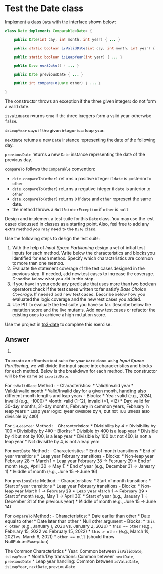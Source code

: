 # Test the Date class

Implement a class `Date` with the interface shown below:

```java
class Date implements Comparable<Date> {

    public Date(int day, int month, int year) { ... }

    public static boolean isValidDate(int day, int month, int year) { ... }

    public static boolean isLeapYear(int year) { ... }

    public Date nextDate() { ... }

    public Date previousDate { ... }

    public int compareTo(Date other) { ... }

}
```

The constructor throws an exception if the three given integers do not form a valid date.

`isValidDate` returns `true` if the three integers form a valid year, otherwise `false`.

`isLeapYear` says if the given integer is a leap year.

`nextDate` returns a new `Date` instance representing the date of the following day.

`previousDate` returns a new `Date` instance representing the date of the previous day.

`compareTo` follows the `Comparable` convention:

* `date.compareTo(other)` returns a positive integer if `date` is posterior to `other`
* `date.compareTo(other)` returns a negative integer if `date` is anterior to `other`
* `date.compareTo(other)` returns `0` if `date` and `other` represent the same date.
* the method throws a `NullPointerException` if `other` is `null` 

Design and implement a test suite for this `Date` class.
You may use the test cases discussed in classes as a starting point. 
Also, feel free to add any extra method you may need to the `Date` class.


Use the following steps to design the test suite:

1. With the help of *Input Space Partitioning* design a set of initial test inputs for each method. Write below the characteristics and blocks you identified for each method. Specify which characteristics are common to more than one method.
2. Evaluate the statement coverage of the test cases designed in the previous step. If needed, add new test cases to increase the coverage. Describe below what you did in this step.
3. If you have in your code any predicate that uses more than two boolean operators check if the test cases written to far satisfy *Base Choice Coverage*. If needed add new test cases. Describe below how you evaluated the logic coverage and the new test cases you added.
4. Use PIT to evaluate the test suite you have so far. Describe below the mutation score and the live mutants. Add new test cases or refactor the existing ones to achieve a high mutation score.

Use the project in [tp3-date](../code/tp3-date) to complete this exercise.

## Answer
1.
To create an effective test suite for your `Date` class using *Input Space Partitioning*, we will divide the input space into characteristics and blocks for each method. Below is the breakdown for each method.
The constructor will be the same as `isvalidDate`.

For `isValidDate` Method :
    - Characteristics:
        * Valid/Invalid year
        * Valid/Invalid month
        * Valid/Invalid day for a given month, handling also different month lengths and leap years
    - Blocks:
        * Year: valid (e.g., 2024), invalid (e.g., -1000)
        * Month: valid (1–12), invalid (<1, >12)
        * Day: valid for 30-day months, 31-day months, February in common years, February in leap years
        * Leap year logic: (year divisible by 4, but not 100 unless also divisible by 400)

For `isLeapYear` Method :
    - Characteristics:
        * Divisibility by 4
        * Divisibility by 100
        * Divisibility by 400
    - Blocks:
        * Divisible by 400 is a leap year
        * Divisible by 4 but not by 100, is a leap year
        * Divisible by 100 but not 400, is nott a leap year
        * Not divisible by 4, is not a leap year

For `nextDate` Method :
    - Characteristics:
        * End of month transitions
        * End of year transitions
        * Leap year February transitions
    - Blocks:
        * Non-leap year February 28 → March 1
        * Leap year February 28 → February 29
        * End of month (e.g., April 30 → May 1)
        * End of year (e.g., December 31 → January 1)
        * Middle of month (e.g., June 15 → June 16)
        
For `previousDate` Method:
    - Characteristics:
        * Start of month transitions
        * Start of year transitions
        * Leap year February transitions
    - Blocks:
        * Non-leap year March 1 → February 28
        * Leap year March 1 → February 29
        * Start of month (e.g., May 1 → April 30)
        * Start of year (e.g., January 1 → December 31 of the previous year)
        * Middle of month (e.g., June 15 → June 14)
        
For `compareTo` Method :
    - Characteristics:
        * Date earlier than other
        * Date equal to other
        * Date later than other
        * Null other argument
    - Blocks:
        * `this < other` (e.g., January 1, 2020 vs. January 2, 2020)
        * `this == other` (e.g., February 15, 2022 vs. February 15, 2022)
        * `this > other` (e.g., March 10, 2021 vs. March 9, 2021)
        * `other == null` (should throw NullPointerException)
        
The Common Characteristics
    * Year: Common between `isValidDate`, `isLeapYear`
    * Month/Day transitions: Common between `nextDate`, `previousDate`
    * Leap year handling: Common between `isValidDate`, `isLeapYear`, `nextDate`, `previousDate`
